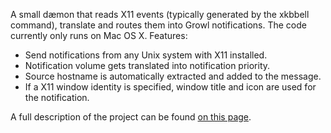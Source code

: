 A small dæmon that reads X11 events (typically generated by the xkbbell command), translate and routes them into Growl notifications. The code currently only runs on Mac OS X. Features:

* Send notifications from any Unix system with X11 installed.
* Notification volume gets translated into notification priority.
* Source hostname is automatically extracted and added to the message.
* If a X11 window identity is specified, window title and icon are used for the notification.

A full description of the project can be found <a href="http://wiesmann.codiferes.net/wordpress/?page_id=23936">on this page</a>.
